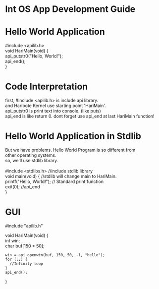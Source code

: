 # Int OS App Development Guide
# Hello World Application
#include <apilib.h><br>
void HariMain(void) {<br>
    api_putstr0("Hello, World!");<br>
    api_end();
<br>
}
# Code Interpretation
first, #include <apilib.h> is include api library.<br>
and Haribote Kernel use starting point 'HariMain'.<br>
api_putstr0 is print text into console. (like puts)<br>
api_end is like return 0. dont forget use api_end at last HariMain function!<br>
# Hello World Application in Stdlib
But we have problems. Hello World Program is so different from<br>
other operating systems.<br>
so, we'll use stdlib library.<br><br>
#include <stdlibs.h> //include stdlib library<br>
void main(void) { //stdlib will change main to HariMain.<br>
  printf("Hello, World!"); // Standard print function <br>
  exit(0); //api_end <br>
} <br>
# GUI
#include "apilib.h"

void HariMain(void)
{<br>
	int win;<br>
	char buf[150 * 50];
  
	win = api_openwin(buf, 150, 50, -1, "hello");
	for (;;) {
      //Infinity loop
	}
	api_end();
}
